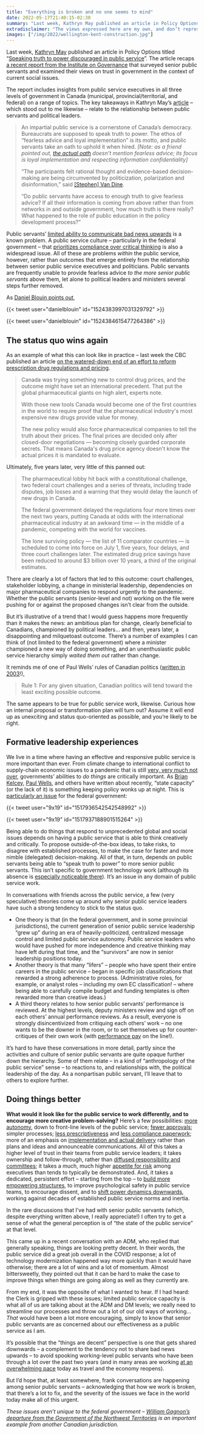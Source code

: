 ```yaml
---
title: "Everything is broken and no one seems to mind"
date: 2022-05-17T21:40:15-02:30
summary: "Last week, Kathryn May published an article in Policy Options titled “Speaking truth to power discouraged in public service”, based on a recent report from the Institute on Governance. It lines up with a consistent observation: public servants are frequently unable to provide fearless advice to the more senior public servants above them, let alone to political leaders and ministers several steps further removed. That has important consequences for the effectiveness of our public service work."
extradisclaimer: "The views expressed here are my own, and don’t represent the opinions of my team or my employer."
images: ["/img/2022/wellington-kent-construction.jpg"]
---
```


Last week, [Kathryn May](https://twitter.com/kathryn_may) published an article in Policy Options titled “[Speaking truth to power discouraged in public service](https://policyoptions.irpp.org/magazines/may-2022/report-public-service-fearful-advice/)”. The article recaps [a recent report from the Institute on Governance](https://iog.ca/projects-initiatives/top-of-mind/) that surveyed senior public servants and examined their views on trust in government in the context of current social issues.

The report includes insights from public service executives in all three levels of government in Canada (municipal, provincial/territorial, and federal) on a range of topics. The key takeaways in Kathryn May’s [article](https://policyoptions.irpp.org/magazines/may-2022/report-public-service-fearful-advice/) – which stood out to me likewise – relate to the relationship between public servants and political leaders. 

> An impartial public service is a cornerstone of Canada’s democracy. Bureaucrats are supposed to speak truth to power. The ethos of “fearless advice and loyal implementation” is its motto, and public servants take an oath to uphold it when hired. _[Note: as a friend pointed out, [the actual oath](https://laws-lois.justice.gc.ca/eng/acts/P-33.01/section-54.html) doesn’t mention fearless advice; its focus is loyal implementation and respecting information confidentiality]_
> 
> “The participants felt rational thought and evidence-based decision-making are being circumvented by politicization, polarization and disinformation,” said [[Stephen] Van Dine](https://iog.ca/team/stephen-van-dine/).
> 
> “Do public servants have access to enough truth to give fearless advice? If all their information is coming from above rather than from networks in and outside government, how much truth is there really? What happened to the role of public education in the policy development process?”

Public servants’ [limited ability to communicate bad news upwards](https://medium.com/@siobhanozege/like-a-phoenix-coughing-on-the-ashes-5fb92655b06a) is a known problem. A public service culture – particularly in the federal government – that [prioritizes compliance over critical thinking](https://twitter.com/Dexterdocherty/status/1524404779618816000) is also a widespread issue. All of these are problems _within_ the public service, however, rather than outcomes that emerge entirely from the relationship between senior public service executives and politicians. Public servants are frequently unable to provide fearless advice _to the more senior public servants_ above them, let alone to political leaders and ministers several steps further removed.

As [Daniel Blouin points out](https://twitter.com/danielblouin/status/1524383997031329792),

{{< tweet user="danielblouin" id="1524383997031329792" >}}

{{< tweet user="danielblouin" id="1524384615477264386" >}}


## The status quo wins again

As an example of what this can look like in practice – last week the CBC published an article [on the watered-down end of an effort to reform prescription drug regulations and pricing](https://www.cbc.ca/news/health/drug-prices-canada-regulations-1.6449265).

> Canada was trying something new to control drug prices, and the outcome might have set an international precedent. That put the global pharmaceutical giants on high alert, experts note.
> 
> With those new tools Canada would become one of the first countries in the world to require proof that the pharmaceutical industry's most expensive new drugs provide value for money.
> 
> The new policy would also force pharmaceutical companies to tell the truth about their prices. The final prices are decided only after closed-door negotiations  — becoming closely guarded corporate secrets. That means Canada's drug price agency doesn't know the actual prices it is mandated to evaluate.

Ultimately, five years later, very little of this panned out:

> The pharmaceutical lobby hit back with a constitutional challenge, two federal court challenges and a series of threats, including trade disputes, job losses and a warning that they would delay the launch of new drugs in Canada. 
> 
> The federal government delayed the regulations ⁠four more times over the next two years, putting Canada at odds with the international pharmaceutical industry at an awkward time — in the middle of a pandemic, competing with the world for vaccines.
> 
> The lone surviving policy — the list of 11 comparator countries — is scheduled to come into force on July 1, five years, four delays, and three court challenges later. The estimated drug price savings have been reduced to around $3 billion over 10 years, a third of the original estimates.

There are clearly a lot of factors that led to this outcome: court challenges, stakeholder lobbying, a change in ministerial leadership, dependencies on major pharmaceutical companies to respond urgently to the pandemic. Whether the public servants (senior-level and not) working on the file were pushing for or against the proposed changes isn’t clear from the outside. 

But it’s illustrative of a trend that I would guess happens more frequently than it makes the news: an ambitious plan for change, clearly beneficial to Canadians, championed by political leaders… and then, years later, a disappointing and milquetoast outcome. There’s a number of examples I can think of (not limited to the federal government) where a minister championed a new way of doing something, and an unenthusiastic public service hierarchy simply _waited them out_ rather than change. 

It reminds me of one of Paul Wells’ rules of Canadian politics ([written in 2003](https://archive.macleans.ca/article/2003/7/28/my-rules-of-politics)!), 

> Rule 1: For any given situation, Canadian politics will tend toward the least exciting possible outcome.

The same appears to be true for public service work, likewise. Curious how an internal proposal or transformation plan will turn out? Assume it will end up as unexciting and status quo-oriented as possible, and you’re likely to be right.


## Formative leadership experiences

We live in a time where having an effective and responsive public service is more important than ever. From climate change to international conflict to supply-chain economic issues to a pandemic that is still [very, very much not over](https://www.theatlantic.com/health/archive/2022/03/covid-us-death-rate/626972/), governments’ abilities to _do things_ are critically important. As [Brian Kelcey](https://twitter.com/stateofthecity/status/1430193441900744709), [Paul Wells](https://paulwells.substack.com/p/and-now-the-ontario-rider-benefit), and others have written about recently, “state capacity” (or the lack of it) is something keeping policy wonks up at night. This is [particularly an issue](https://twitter.com/9x19/status/1517936542542548992) for the federal government:

{{< tweet user="9x19" id="1517936542542548992" >}}

{{< tweet user="9x19" id="1517937188901515264" >}}

Being able to do things that respond to unprecedented global and social issues depends on having a public service that is able to think creatively and critically. To propose outside-of-the-box ideas, to take risks, to disagree with established processes, to make the case for faster and more nimble (delegated) decision-making. All of that, in turn, depends on public servants being able to “speak truth to power” to more senior public servants. This isn’t specific to government technology work (although its absence is [especially noticeable there](/2020/11/16/government-is-actually-a-big-tech-company/)). It’s an issue in any domain of public service work.

In conversations with friends across the public service, a few (very speculative) theories come up around why senior public service leaders have such a strong tendency to stick to the status quo. 

* One theory is that (in the federal government, and in some provincial jurisdictions), the current generation of senior public service leadership “grew up” during an era of heavily-politicized, centralized message control and limited public service autonomy. Public service leaders who would have pushed for more independence and creative thinking may have left during that time, and the “survivors” are now in senior leadership positions today.
* Another theory is that many “lifers” – people who have spent their entire careers in the public service – began in specific job classifications that rewarded a strong adherence to process. (Administrative roles, for example, or analyst roles – including my own EC classification! – where being able to carefully compile budget and funding templates is often rewarded more than creative ideas.)
* A third theory relates to how senior public servants’ performance is reviewed. At the highest levels, deputy ministers review and sign off on each others’ annual performance reviews. As a result, everyone is strongly disincentivized from critiquing each others’ work – no one wants to be the downer in the room, or to set themselves up for counter-critiques of their own work (with [performance pay](https://www.canada.ca/en/treasury-board-secretariat/services/performance-talent-management/performance-management-program-executives.html) on the line!).

It’s hard to have these conversations in more detail, partly since the activities and culture of senior public servants are quite opaque further down the hierarchy. Some of them relate – in a kind of “anthropology of the public service” sense – to reactions to, and relationships with, the political leadership of the day. As a nonpartisan public servant, I’ll leave that to others to explore further. 


## Doing things better

**What would it look like for the public service to work differently, and to encourage more creative problem-solving?** Here’s a few possibilities: [more autonomy](/2020/10/13/an-approval-of-an-approach/), down to front-line levels of the public service; [fewer approvals](/2020/06/02/blockers-versus-enablers/); simpler processes; [less prescriptiveness](/2021/01/12/onerous-levels-of-oversight/) and [less compliance paperwork](/2021/12/15/a-bleak-outlook-for-public-sector-tech/); more of an emphasis on [implementation and actual delivery](/2020/01/10/shipping/) rather than plans and ideas and announceable communications. All of this takes a higher level of trust in their teams from public service leaders; it takes ownership and follow-through, rather than [diffused responsibility and committees](https://federal-field-notes.ca/articles/2022-01-24-enterprise-the-wrong-bigger-picture/#long-term-oversight-as-bureaucratic-cement); it takes a much, much higher [appetite for risk](https://medium.com/gnbinnovation/musings-from-one-year-in-government-3e963b046fcf) among executives than tends to typically be demonstrated. And, it takes a dedicated, persistent effort – starting from the top – to [build more empowering structures](https://medium.com/the-liberators/liberating-structures-unleash-and-involve-everyone-7a15ef57327), to improve psychological safety in public service teams, to encourage dissent, and to [shift power dynamics downwards](https://twitter.com/designinginward/status/1521910891482128385), working against decades of established public service norms and inertia.

In the rare discussions that I’ve had with senior public servants (which, despite everything written above, I really appreciate!) I often try to get a sense of what the general perception is of “the state of the public service” at that level. 

This came up in a recent conversation with an ADM, who replied that generally speaking, things are looking pretty decent. In their words, the public service did a great job overall in the COVID response; a lot of technology modernization happened way more quickly than it would have otherwise; there are a lot of wins and a lot of momentum. Almost bittersweetly, they pointed out that it can be hard to make the case to improve things when things are going along as well as they currently are.

From my end, it was the opposite of what I wanted to hear. If I had heard: the Clerk is gripped with these issues; limited public service capacity is what all of us are talking about at the ADM and DM levels; we really need to streamline our processes and throw out a lot of our old ways of working… _That_ would have been a lot more encouraging, simply to know that senior public servants are as concerned about our effectiveness as a public service as I am.

It’s possible that the “things are decent” perspective is one that gets shared downwards – a complement to the tendency not to share bad news upwards – to avoid spooking working-level public servants who have been through a lot over the past two years (and in many areas are working [at an overwhelming pace](https://bc.ctvnews.ca/service-canada-received-500-000-passport-applications-in-march-and-april-1.5892804) today as travel and the economy reopens). 

But I’d hope that, at least somewhere, frank conversations are happening among senior public servants – acknowledging that how we work is broken, that there’s a lot to fix, and the severity of the issues we face in the world today make all of this urgent.

_These issues aren’t unique to the federal government – [William Gagnon’s departure from the Government of the Northwest Territories](https://cabinradio.ca/91162/news/environment/younger-gnwt-climate-change-staff-are-losing-faith-fast/) is an important example from another Canadian jurisdiction._
